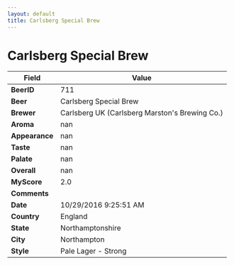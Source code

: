 ```yaml
---
layout: default
title: Carlsberg Special Brew
---
```


# Carlsberg Special Brew

| Field         | Value     |
|---------------|-----------|
| **BeerID** | 711 |
| **Beer** | Carlsberg Special Brew |
| **Brewer** | Carlsberg UK (Carlsberg Marston&#39;s Brewing Co.) |
| **Aroma** | nan |
| **Appearance** | nan |
| **Taste** | nan |
| **Palate** | nan |
| **Overall** | nan |
| **MyScore** | 2.0 |
| **Comments** |   |
| **Date** | 10/29/2016 9:25:51 AM |
| **Country** | England |
| **State** | Northamptonshire |
| **City** | Northampton |
| **Style** | Pale Lager - Strong |
